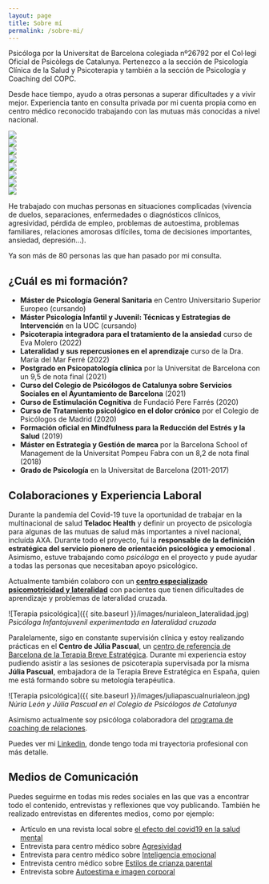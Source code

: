```yaml
---
layout: page
title: Sobre mí
permalink: /sobre-mi/
---
```


Psicóloga por la Universitat de Barcelona colegiada nº26792 por el Col·legi Oficial de Psicòlegs de Catalunya. Pertenezco a la sección de Psicología Clínica de la Salud y Psicoterapia y también a la sección de Psicología y Coaching del COPC.

Desde hace tiempo, ayudo a otras personas a superar dificultades y a vivir mejor. Experiencia tanto en consulta privada por mi cuenta propia como en centro médico reconocido trabajando con las mutuas más conocidas a nivel nacional.

<div class="carousel" data-flickity='{ "imagesLoaded": true, "wrapAround": true, "autoPlay": true }'>
 <div class="carousel-cell"><img src="{{ site.baseurl }}/images/nuria_psico_058.jpg" /></div>
 <div class="carousel-cell"><img src="{{ site.baseurl }}/images/nuria_psico_030.jpg" /></div>
 <div class="carousel-cell"><img src="{{ site.baseurl }}/images/IMG-8643.jpg" /></div>
  <div class="carousel-cell"><img src="{{ site.baseurl }}/images/IMG_4989.webp" /></div>
  <div class="carousel-cell"><img src="{{ site.baseurl }}/images/despacho.webp" /></div>
  <div class="carousel-cell"><img src="{{ site.baseurl }}/images/5ec741eb-e9db-4797-a6ad-055d89de5e2a.webp" /></div>
  <div class="carousel-cell"><img src="{{ site.baseurl }}/images/IMG_8329.JPG" /></div>
  <div class="carousel-cell"><img src="{{ site.baseurl }}/images/img_5496.webp" /></div>
  
</div>

He trabajado con muchas personas en situaciones complicadas (vivencia de duelos, separaciones, enfermedades o diagnósticos clínicos, agresividad, pérdida de empleo, problemas de autoestima, problemas familiares, relaciones amorosas difíciles, toma de decisiones importantes, ansiedad, depresión...).

Ya son más de 80 personas las que han pasado por mi consulta.

## ¿Cuál es mi formación?

- **Máster de Psicología General Sanitaria** en Centro Universitario Superior Europeo (cursando)
- **Máster Psicología Infantil y Juvenil: Técnicas y Estrategias de Intervención** en la UOC (cursando)
- **Psicoterapia integradora para el tratamiento de la ansiedad** curso de Eva Molero (2022)
- **Lateralidad y sus repercusiones en el aprendizaje** curso de la Dra. María del Mar Ferré (2022)
- **Postgrado en Psicopatología clínica** por la Universitat de Barcelona con un 9,5 de nota final (2021)
- **Curso del Colegio de Psicólogos de Catalunya sobre Servicios Sociales en el Ayuntamiento de Barcelona** (2021)
- **Curso de Estimulación Cognitiva** de Fundació Pere Farrés (2020)
- **Curso de Tratamiento psicológico en el dolor crónico** por el Colegio de Psicólogos de Madrid (2020)
- **Formación oficial en Mindfulness para la Reducción del Estrés y la Salud** (2019)
- **Máster en Estrategia y Gestión de marca** por la Barcelona School of Management de la Universitat Pompeu Fabra con un 8,2 de nota final (2018)
- **Grado de Psicología** en la Universitat de Barcelona (2011-2017)

## Colaboraciones y Experiencia Laboral

Durante la pandemia del Covid-19 tuve la oportunidad de trabajar en la multinacional de salud **Teladoc Health** y definir un proyecto de psicología para algunas de las mutuas de salud más importantes a nivel nacional, incluída AXA. Durante todo el proyecto, fui la **responsable de la definición estratégica del servicio pionero de orientación psicológica y emocional** . Asimismo, estuve trabajando como *psicóloga* en el proyecto y pude ayudar a todas las personas que necesitaban apoyo psicológico.

Actualmente también colaboro con un [**centro especializado psicomotricidad y lateralidad**](https://www.lateralidadypsicologiallorens.com/) con pacientes que tienen dificultades de aprendizaje y problemas de lateralidad cruzada.   

![Terapia psicológica]({{ site.baseurl }}/images/nurialeon_lateralidad.jpg)
*Psicóloga Infantojuvenil experimentada en lateralidad cruzada*


Paralelamente, sigo en constante supervisión clínica y estoy realizando prácticas en el **Centro de Júlia Pascual**, un [centro de referencia de Barcelona de la Terapia Breve Estratégica](https://www.juliapascual.com/). Durante mi experiencia estoy pudiendo asistir a las sesiones de psicoterapia supervisada por la misma **Júlia Pascual**, embajadora de la Terapia Breve Estratégica en España, quien me está formando sobre su metología terapéutica. 

![Terapia psicológica]({{ site.baseurl }}/images/juliapascualnurialeon.jpg)
*Núria León y Júlia Pascual en el Colegio de Psicólogos de Catalunya*

Asimismo actualmente soy psicóloga colaboradora del [programa de coaching de relaciones](https://beatrizsilvacoach.com/programa-individual/).

Puedes ver mi [Linkedin](https://www.linkedin.com/in/nurialeonsallent/), donde tengo toda mi trayectoria profesional con más detalle. 

## Medios de Comunicación

Puedes seguirme en todas mis redes sociales en las que vas a encontrar todo el contenido, entrevistas y reflexiones que voy publicando. También he realizado entrevistas en diferentes medios, como por ejemplo:

- Artículo en una revista local sobre [el efecto del covid19 en la salud mental](https://www.latorredebarcelona.com/la-nevera/com-ha-afectat-la-covid-19-a-la-salut-mental/)
- Entrevista para centro médico sobre [Agresividad](https://lateralidad.com/la-agresividad-siempre-tiene-un-proposito/)  
- Entrevista para centro médico sobre [Inteligencia emocional](https://lateralidad.com/todas-las-emociones-son-necesarias-y-tienen-que-ser-escuchadas/)
- Entrevista centro médico sobre [Estilos de crianza parental](https://lateralidad.com/es-fundamental-que-los-padres-sepan-identificar-en-que-estilo-de-crianza-estan-educando-a-sus-hijos/)
- Entrevista sobre [Autoestima e imagen corporal](https://www.esteticainfo.com/complejos-yo-liberate-y-encuentra-tu-felicidad/)

